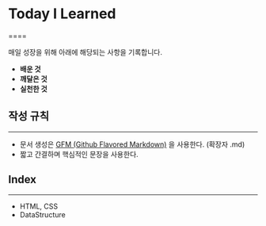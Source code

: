 # Today I Learned
====

매일 성장을 위해 아래에 해당되는 사항을 기록합니다.
 - **배운 것**
 - **깨달은 것**
 - **실천한 것**


## 작성 규칙
----
 - 문서 생성은 [GFM (Github Flavored Markdown)](https://help.github.com/en/github/writing-on-github) 을 사용한다. (확장자 .md)
 - 짧고 간결하며 핵심적인 문장을 사용한다.
 
 
 ## Index
 ----
 - HTML, CSS
 - DataStructure
